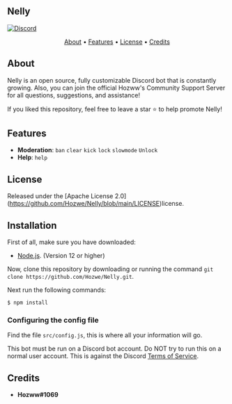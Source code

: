 ## Nelly

 [![Discord](https://img.shields.io/discord/792957761494712360.svg?label=&logo=discord&logoColor=ffffff&color=7389D8&labelColor=6A7EC2)](https://discord.gg/qrJU8amZFz)

</div>
  
<p align="center">
  <a href="#about">About</a>
  •
  <a href="#Features">Features</a>
  •
  <a href="#license">License</a>
  •
  <a href="#credits">Credits</a>
</p>

## About
Nelly is an open source, fully customizable Discord bot that is constantly growing. Also, you can join the official Hozww's Community Support Server for all questions, suggestions, and assistance! 

If you liked this repository, feel free to leave a star ⭐ to help promote Nelly!

## Features

*   **Moderation**:  `ban`  `clear`  `kick`  `lock`  `slowmode`  `Unlock`
*   **Help**:  `help`

## License
Released under the [Apache License 2.0] (https://github.com/Hozwe/Nelly/blob/main/LICENSE)license.

## Installation

First of all, make sure you have downloaded:
* [Node.js](https://nodejs.org/en/). (Version 12 or higher)

Now, clone this repository by
downloading or running the command `git clone https://github.com/Hozwe/Nelly.git`.

Next run the following commands:
```
$ npm install
```
### Configuring the config file

Find the file `src/config.js`, this is where all your information will go.

This bot must be run on a Discord bot account. Do NOT try to run this on a normal user account. This is against the Discord [Terms of Service](https://discord.com/terms).

## Credits

* **Hozww#1069** 
